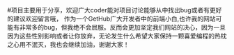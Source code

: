 #项目主要用于分享，欢迎广大coder能对项目讨论能够从中找出bug或者有更好的建议欢迎留言哦， 作为一个GetHub广大开发者中的前端小白,也许我的网站可能有非常多的bug，但我绝不会屈服。反而会更加坚定我们网站的决心，因为一旦因为这些性别影响或者让你放弃，无论发生什么希望大家保持一颗喜爱编程的热枕之心用不泯灭，我也会继续加油，谢谢大家！
